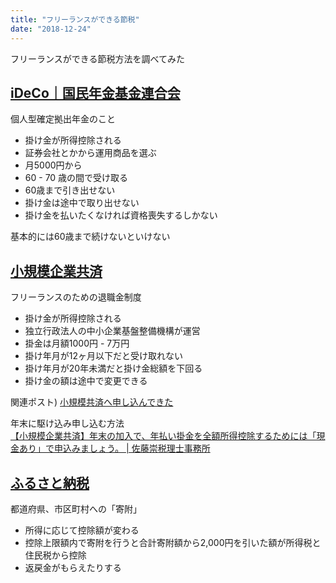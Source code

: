 ```yaml
---
title: "フリーランスができる節税"
date: "2018-12-24"
---
```


フリーランスができる節税方法を調べてみた

## [iDeCo｜国民年金基金連合会](https://www.ideco-koushiki.jp/)

個人型確定拠出年金のこと

- 掛け金が所得控除される
- 証券会社とかから運用商品を選ぶ
- 月5000円から
- 60 - 70 歳の間で受け取る
- 60歳まで引き出せない
- 掛け金は途中で取り出せない
- 掛け金を払いたくなければ資格喪失するしかない

基本的には60歳まで続けないといけない

## [小規模企業共済](http://www.smrj.go.jp/kyosai/skyosai/index.html)

フリーランスのための退職金制度

- 掛け金が所得控除される
- 独立行政法人の中小企業基盤整備機構が運営
- 掛金は月額1000円 - 7万円
- 掛け年月が12ヶ月以下だと受け取れない
- 掛け年月が20年未満だと掛け金総額を下回る
- 掛け金の額は途中で変更できる

関連ポスト) [小規模共済へ申し込んできた](/shokibokyosai)

年末に駆け込み申し込む方法  
[【小規模企業共済】年末の加入で、年払い掛金を全額所得控除するためには「現金あり」で申込みましょう。 \| 佐藤崇税理士事務所](https://sato-takashi-sh.com/2017/11/27/syoukibo-girigirimoushikomi/)

## [ふるさと納税](http://www.soumu.go.jp/main_sosiki/jichi_zeisei/czaisei/czaisei_seido/furusato/about/)

都道府県、市区町村への「寄附」

- 所得に応じて控除額が変わる
- 控除上限額内で寄附を行うと合計寄附額から2,000円を引いた額が所得税と住民税から控除
- 返戻金がもらえたりする
